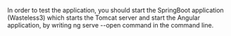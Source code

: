 In order to test the application, you should start the SpringBoot application (Wasteless3) which starts the Tomcat server and start the Angular application, by writing ng serve --open command in the command line. 
